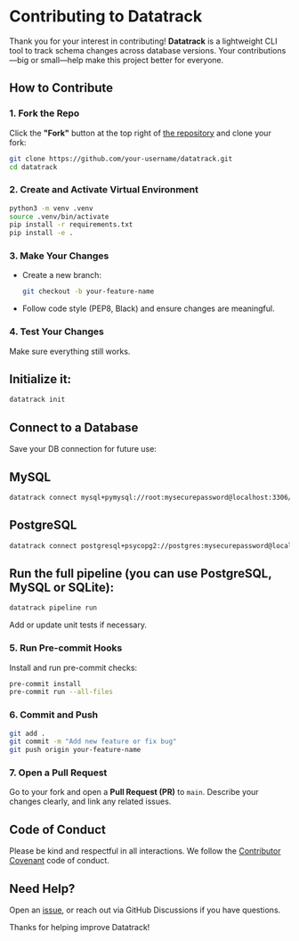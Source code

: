 # Contributing to Datatrack

Thank you for your interest in contributing!
**Datatrack** is a lightweight CLI tool to track schema changes across database versions. Your contributions—big or small—help make this project better for everyone.

## How to Contribute

### 1. Fork the Repo

Click the **"Fork"** button at the top right of [the repository](https://github.com/nrnavaneet/datatrack) and clone your fork:

```bash
git clone https://github.com/your-username/datatrack.git
cd datatrack
```

### 2. Create and Activate Virtual Environment

```bash
python3 -m venv .venv
source .venv/bin/activate
pip install -r requirements.txt
pip install -e .
```

### 3. Make Your Changes

- Create a new branch:
  ```bash
  git checkout -b your-feature-name
  ```

- Follow code style (PEP8, Black) and ensure changes are meaningful.

### 4. Test Your Changes

Make sure everything still works.

## Initialize it:

```bash
datatrack init
```
## Connect to a Database
Save your DB connection for future use:

## MySQL
```bash
datatrack connect mysql+pymysql://root:mysecurepassword@localhost:3306/mydatabase
```

## PostgreSQL
```bash
datatrack connect postgresql+psycopg2://postgres:mysecurepassword@localhost:5432/mydatabase
```

## Run the full pipeline (you can use PostgreSQL, MySQL or SQLite):

```bash
datatrack pipeline run
```

Add or update unit tests if necessary.

### 5. Run Pre-commit Hooks

Install and run pre-commit checks:

```bash
pre-commit install
pre-commit run --all-files
```

### 6. Commit and Push

```bash
git add .
git commit -m "Add new feature or fix bug"
git push origin your-feature-name
```

### 7. Open a Pull Request

Go to your fork and open a **Pull Request (PR)** to `main`.
Describe your changes clearly, and link any related issues.

## Code of Conduct

Please be kind and respectful in all interactions.
We follow the [Contributor Covenant](https://www.contributor-covenant.org/version/2/1/code_of_conduct/) code of conduct.

## Need Help?

Open an [issue](https://github.com/nrnavaneet/datatrack/issues), or reach out via GitHub Discussions if you have questions.

Thanks for helping improve Datatrack!
